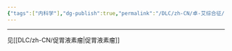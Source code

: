 ```yaml
---
{"tags":["内科学"],"dg-publish":true,"permalink":"/DLC/zh-CN/卓-艾综合征/","dgPassFrontmatter":true}
---
```


---
见[[DLC/zh-CN/促胃液素瘤\|促胃液素瘤]]